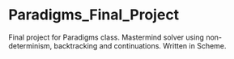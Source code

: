 # Paradigms_Final_Project
Final project for Paradigms class. Mastermind solver using non-determinism, backtracking and continuations. Written in Scheme.
